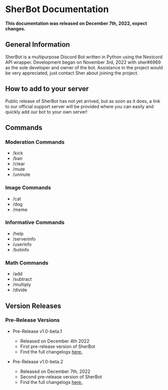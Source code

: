 # SherBot Documentation

**This documentation was released on December 7th, 2022, expect changes.**

## **General Information**

SherBot is a multipurpose Discord Bot written in Python using the Nextcord API wrapper. Development began on November 3rd, 2022 with sher#6969 as the sole developer and owner of the bot. Assistance in the project would be very appreciated, just contact Sher about joining the project.

## **How to add to your server**

Public release of SherBot has not yet arrived, but as soon as it does, a link to our official support server will be provided where you can easily and quickly add our bot to your own server!

## **Commands**

### Moderation Commands

* /kick
* /ban
* /clear
* /mute
* /unmute

### Image Commands

* /cat
* /dog
* /meme

### Informative Commands

* /help
* /serverinfo
* /userinfo
* /botinfo

### Math Commands

* /add
* /subtract
* /multiply
* /divide

## **Version Releases**

### Pre-Release Versions
* Pre-Release v1.0-beta.1
    * Released on December 4th 2022
    * First pre-release version of SherBot
    * Find the full changelogs [here.](https://github.com/Sheraddo/SherBot/releases/tag/v1.0-beta.1)

* Pre-Release v1.0-beta.2
    * Released on December 7th, 2022
    * Second pre-release version of SherBot
    * Find the full changelogs [here.](https://github.com/Sheraddo/SherBot/releases/tag/v1.0-beta.2)